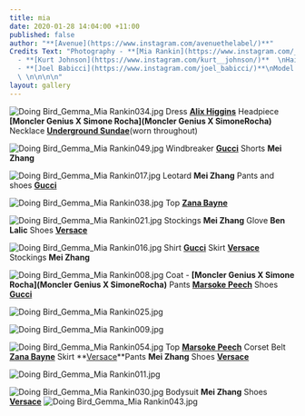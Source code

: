 ```yaml
---
title: mia
date: 2020-01-28 14:04:00 +11:00
published: false
author: "**[Avenue](https://www.instagram.com/avenuethelabel/)**"
Credits Text: "Photography - **[Mia Rankin](https://www.instagram.com/_miarankinstudio/)**\nStyling
  - **[Kurt Johnson](https://www.instagram.com/kurt__johnson/)**  \nHair and Makeup
  - **[Joel Babicci](https://www.instagram.com/joel_babicci/)**\nModel - Gemma Cowling
  \ \n\n\n\n"
layout: gallery
---
```


![Doing Bird_Gemma_Mia Rankin034.jpg](/uploads/Doing%20Bird_Gemma_Mia%20Rankin034.jpg)
Dress **[Alix Higgins](https://www.alixhiggins.com)** Headpiece **[Moncler Genius X Simone Rocha](Moncler Genius X SimoneRocha)**  Necklace **[Underground Sundae]( https://www.undergroundsundae.com)**(worn throughout)

![Doing Bird_Gemma_Mia Rankin049.jpg](/uploads/Doing%20Bird_Gemma_Mia%20Rankin049.jpg)
Windbreaker  **[Gucci](https://www.gucci.com/au/en_au/)** Shorts **Mei Zhang**

![Doing Bird_Gemma_Mia Rankin017.jpg](/uploads/Doing%20Bird_Gemma_Mia%20Rankin017.jpg)
Leotard **Mei Zhang** Pants and shoes **[Gucci](https://www.gucci.com/au/en_au/)**

![Doing Bird_Gemma_Mia Rankin038.jpg](/uploads/Doing%20Bird_Gemma_Mia%20Rankin038.jpg)
Top **[Zana Bayne](http://zanabayne.com)**

![Doing Bird_Gemma_Mia Rankin021.jpg](/uploads/Doing%20Bird_Gemma_Mia%20Rankin021.jpg)
Stockings **Mei Zhang** Glove **Ben Lalic** Shoes **[Versace]( https://www.versace.com/international/en/home/)**

![Doing Bird_Gemma_Mia Rankin016.jpg](/uploads/Doing%20Bird_Gemma_Mia%20Rankin016.jpg)
Shirt **[Gucci](https://www.gucci.com/au/en_au/)** Skirt **[Versace]( https://www.versace.com/international/en/home/)** Stockings **Mei Zhang**

![Doing Bird_Gemma_Mia Rankin008.jpg](/uploads/Doing%20Bird_Gemma_Mia%20Rankin008.jpg)
Coat - **[Moncler Genius X Simone Rocha](Moncler Genius X SimoneRocha)**
Pants **[Marsoke Peech](https://maroskepeech.com)** Shoes **[Gucci](https://www.gucci.com/au/en_au/)**

![Doing Bird_Gemma_Mia Rankin025.jpg](/uploads/Doing%20Bird_Gemma_Mia%20Rankin025.jpg)

![Doing Bird_Gemma_Mia Rankin009.jpg](/uploads/Doing%20Bird_Gemma_Mia%20Rankin009.jpg)

![Doing Bird_Gemma_Mia Rankin054.jpg](/uploads/Doing%20Bird_Gemma_Mia%20Rankin054.jpg)
Top **[Marsoke Peech](https://maroskepeech.com)**
Corset Belt **[Zana Bayne](http://zanabayne.com)** Skirt **[Versace](https://www.versace.com/international/en/home/)**Pants **Mei Zhang**
Shoes **[Versace]( https://www.versace.com/international/en/home/)**

![Doing Bird_Gemma_Mia Rankin011.jpg](/uploads/Doing%20Bird_Gemma_Mia%20Rankin011.jpg)

![Doing Bird_Gemma_Mia Rankin030.jpg](/uploads/Doing%20Bird_Gemma_Mia%20Rankin030.jpg)
Bodysuit **Mei Zhang** Shoes **[Versace]( https://www.versace.com/international/en/home/)**
![Doing Bird_Gemma_Mia Rankin043.jpg](/uploads/Doing%20Bird_Gemma_Mia%20Rankin043.jpg)
